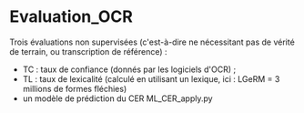 # Evaluation_OCR

Trois évaluations non supervisées (c'est-à-dire ne nécessitant pas de vérité de terrain, ou transcription de référence) :
- TC : taux de confiance (donnés par les logiciels d'OCR) ;
- TL : taux de lexicalité (calculé en utilisant un lexique, ici : LGeRM = 3 millions de formes fléchies)
- un modèle de prédiction du CER ML_CER_apply.py
